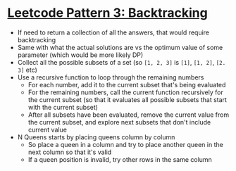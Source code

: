 # [Leetcode Pattern 3: Backtracking](https://medium.com/leetcode-patterns/leetcode-pattern-3-backtracking-5d9e5a03dc26)

* If need to return a collection of all the answers, that would require backtracking
* Same with what the actual solutions are vs the optimum value of some parameter (which would be more likely DP)
* Collect all the possible subsets of a set (so `[1, 2, 3]` is `[1]`, `[1, 2]`, `[2. 3]` etc)
* Use a recursive function to loop through the remaining numbers
  * For each number, add it to the current subset that's being evaluated
  * For the remaining numbers, call the current function recursively for the current subset (so that it evaluates all possible subsets that start with the current subset)
  * After all subsets have been evaluated, remove the current value from the current subset, and explore next subsets that don't include current value
* N Queens starts by placing queens column by column
  * So place a queen in a column and try to place another queen in the next column so that it's valid
  * If a queen position is invalid, try other rows in the same column
